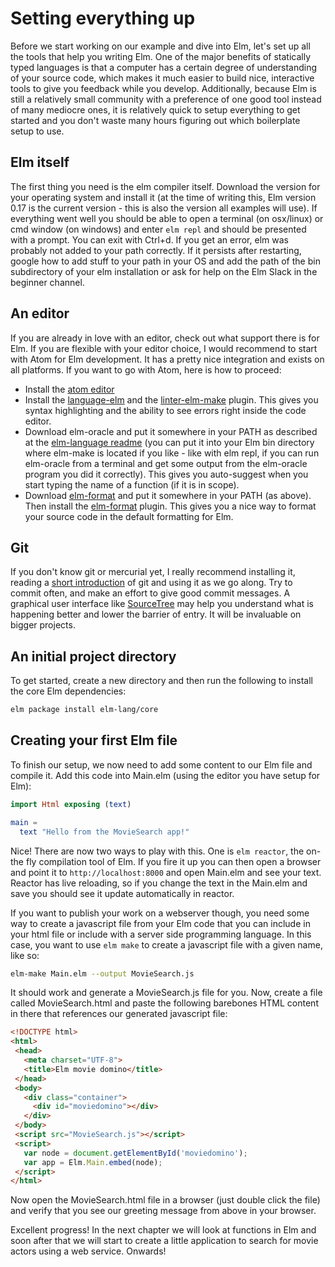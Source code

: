 Setting everything up
=====================

Before we start working on our example and dive into Elm, let's set up all the tools that help you writing Elm. One of the major benefits of statically typed languages is that a computer has a certain degree of understanding of your source code, which makes it much easier to build nice, interactive tools to give you feedback while you develop. Additionally, because Elm is still a relatively small community with a preference of one good tool instead of many mediocre ones, it is relatively quick to setup everything to get started and you don't waste many hours figuring out which boilerplate setup to use.

Elm itself
----------

The first thing you need is the elm compiler itself. Download the version for your operating system and install it (at the time of writing this, Elm version 0.17 is the current version - this is also the version all examples will use). If everything went well you should be able to open a terminal (on osx/linux) or cmd window (on windows) and enter `elm repl` and should be presented with a prompt. You can exit with Ctrl+d. If you get an error, elm was probably not added to your path correctly. If it persists after restarting, google how to add stuff to your path in your OS and add the path of the bin subdirectory of your elm installation or ask for help on the Elm Slack in the beginner channel.

An editor
---------

If you are already in love with an editor, check out what support there is for Elm. If you are flexible with your editor choice, I would recommend to start with Atom for Elm development. It has a pretty nice integration and exists on all platforms. If you want to go with Atom, here is how to proceed:

* Install the [atom editor](https://atom.io/)
* Install the [language-elm](https://atom.io/packages/language-elm) and the [linter-elm-make](https://atom.io/packages/linter-elm-make) plugin. This gives you syntax highlighting and the ability to see errors right inside the code editor.
* Download elm-oracle and put it somewhere in your PATH as described at the [elm-language readme](https://atom.io/packages/language-elm) (you can put it into your Elm bin directory where elm-make is located if you like - like with elm repl, if you can run elm-oracle from a terminal and get some output from the elm-oracle program you did it correctly). This gives you auto-suggest when you start typing the name of a function (if it is in scope).
* Download [elm-format](https://github.com/avh4/elm-format) and put it somewhere in your PATH (as above). Then install the [elm-format](https://atom.io/packages/elm-format) plugin. This gives you a nice way to format your source code in the default formatting for Elm.

Git
---

If you don't know git or mercurial yet, I really recommend installing it, reading a [short introduction](http://rogerdudler.github.io/git-guide/) of git and using it as we go along. Try to commit often, and make an effort to give good commit messages. A graphical user interface like [SourceTree](https://www.sourcetreeapp.com/) may help you understand what is happening better and lower the barrier of entry. It will be invaluable on bigger projects.

An initial project directory
----------------------------

To get started, create a new directory and then run the following to install the core Elm dependencies:
```bash
elm package install elm-lang/core
```

Creating your first Elm file
----------------------------

To finish our setup, we now need to add some content to our Elm file and compile it. Add this code into Main.elm (using the editor you have setup for Elm):

```elm
import Html exposing (text)

main =
  text "Hello from the MovieSearch app!"
```

Nice! There are now two ways to play with this. One is `elm reactor`, the on-the fly compilation tool of Elm. If you fire it up you can then open a browser and point it to `http://localhost:8000` and open Main.elm and see your text. Reactor has live reloading, so if you change the text in the Main.elm and save you should see it update automatically in reactor.

If you want to publish your work on a webserver though, you need some way to create a javascript file from your Elm code that you can include in your html file or include with a server side programming language. In this case, you want to use `elm make` to create a javascript file with a given name, like so:

```bash
elm-make Main.elm --output MovieSearch.js
```

It should work and generate a MovieSearch.js file for you. Now, create a file called  MovieSearch.html and paste the following barebones HTML content in there that references our generated javascript file:

```html
<!DOCTYPE html>
<html>
 <head>
   <meta charset="UTF-8">
   <title>Elm movie domino</title>
 </head>
 <body>
   <div class="container">
     <div id="moviedomino"></div>
   </div>
 </body>
 <script src="MovieSearch.js"></script>
 <script>
   var node = document.getElementById('moviedomino');
   var app = Elm.Main.embed(node);
 </script>
</html>
```

Now open the MovieSearch.html file in a browser (just double click the file) and verify that you see our greeting message from above in your browser.

Excellent progress! In the next chapter we will look at functions in Elm and soon after that we will start to create a little application to search for movie actors using a web service. Onwards!
